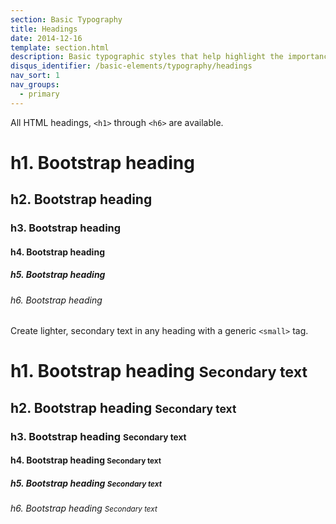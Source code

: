 ```yaml
---
section: Basic Typography
title: Headings
date: 2014-12-16
template: section.html
description: Basic typographic styles that help highlight the importance of a section of content within a page
disqus_identifier: /basic-elements/typography/headings
nav_sort: 1
nav_groups:
  - primary
---
```


All HTML headings, <code>&lt;h1&gt;</code> through <code>&lt;h6&gt;</code> are available.

<div class="guide-example guide-example-tight">
  <h1>h1. Bootstrap heading</h1>
  <h2>h2. Bootstrap heading</h2>
  <h3>h3. Bootstrap heading</h3>
  <h4>h4. Bootstrap heading</h4>
  <h5>h5. Bootstrap heading</h5>
  <h6>h6. Bootstrap heading</h6>
</div>

Create lighter, secondary text in any heading with a generic <code>&lt;small&gt;</code> tag.

<div class="guide-example guide-example-tight">
  <h1>h1. Bootstrap heading <small>Secondary text</small></h1>
  <h2>h2. Bootstrap heading <small>Secondary text</small></h2>
  <h3>h3. Bootstrap heading <small>Secondary text</small></h3>
  <h4>h4. Bootstrap heading <small>Secondary text</small></h4>
  <h5>h5. Bootstrap heading <small>Secondary text</small></h5>
  <h6>h6. Bootstrap heading <small>Secondary text</small></h6>
</div>
